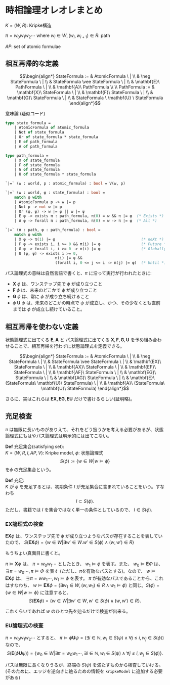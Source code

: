 # 時相論理オレオレまとめ

$K = (W, R)$: Kripke構造

$\pi = w_0 w_1 w_2 \cdots$ where $w_i \in W, (w_i, w_{i + 1}) \in R$: path

$AP$: set of atomic formulae

## 相互再帰的な定義

$$\begin{align*}
StateFormula := & AtomicFormula \ | \\
& \neg StateFormula \ | \\
& StateFormula \vee StateFormula \ | \\
& \mathbf{E}\ PathFormula \ | \\
& \mathbf{A}\ PathFormula \\
\\
PathFormula := & \mathbf{X}\ StateFormula \ | \\
& \mathbf{F}\ StateFormula \ | \\
& \mathbf{G}\ StateFormula \ | \\
& StateFormula \ \mathbf{U} \ StateFormula
\end{align*}$$

意味論 (疑似コード)

```ocaml
type state_formula =
    | AtomicFormula of atomic_formula
    | Not of state_formula
    | Or of state_formula * state_formula
    | E of path_formula
    | A of path_formula

type path_formula =
    | X of state_formula
    | F of state_formula
    | G of state_formula
    | U of state_formula * state_formula

`|=` (w : world, p : atomic_formula) : bool = V(w, p)

`|=` (w : world, φ : state_formula) : bool =
    match φ with
    | AtomicFormula p -> w |= p
    | Not p -> not w |= p
    | Or (φ, ψ) -> w |= φ || w |= ψ
    | E φ -> exists π : path_formula, π(0) = w && π |= φ  (* Exists *)
    | A φ -> forall π : path_formula, π(0) = w -> π |= φ  (* All *)

`|=` (π : path, φ : path_formula) : bool =
    match φ with
    | X φ -> π(1) |= φ                                      (* neXt *)
    | F φ -> exists i, i >= 0 && π(i) |= φ                  (* Future *)
    | G φ -> forall i, i >= 0 -> π(i) |= φ                  (* Globally *)
    | U (φ, ψ) -> exists i >= 0,
                      π(i) |= ψ &&
                      (forall i, 0 <= j <= i -> π(j) |= φ)  (* Until *)
```

パス論理式の意味は自然言語で書くと、$\pi$ に沿って実行が行われたときに:

- $\mathbf{X}\ \phi$ は、ワンステップ先で $\phi$ が成り立つこと
- $\mathbf{F}\ \phi$ は、未来のどこかで $\phi$ が成り立つこと
- $\mathbf{G}\ \phi$ は、常に $\phi$ が成り立ち続けること
- $\phi\ \mathbf{U}\ \psi$ は、未来のどこかの時点で $\psi$ が成立し、かつ、その少なくとも直前までは $\phi$ が成立し続けていること。

## 相互再帰を使わない定義

状態論理式に出てくる $\mathbf{E}, \mathbf{A}$ と パス論理式に出てくる $\mathbf{X}, \mathbf{F}, \mathbf{G}, \mathbf{U}$ を予め組み合わせることで、相互再帰を行わずに状態論理式を定義できる。

$$\begin{align*}
StateFormula := & AtomicFormula \ | \\
& \neg StateFormula \ | \\
& StateFormula \vee StateFormula \ | \\
& \mathbf{EX}\ StateFormula \ | \\
& \mathbf{AX}\ StateFormula \ | \\
& \mathbf{EF}\ StateFormula \ | \\
& \mathbf{AF}\ StateFormula \ | \\
& \mathbf{EG}\ StateFormula \ | \\
& \mathbf{AG}\ StateFormula \ | \\
& \mathbf{E}\ (StateFormula\ \mathbf{U}\ StateFormula) \ | \\
& \mathbf{A}\ (StateFormula\ \mathbf{U}\ StateFormula)
\end{align*}$$

さらに、実はこれらは $\mathbf{EX}, \mathbf{EG}, \mathbf{EU}$ だけで書けるらしい(証明略)。

## 充足検査

$\pi$ は無限に長いものがありえて、それをどう扱うかを考える必要があるが、状態論理式にもはやパス論理式は明示的には出てこない。

**Def** 充足集合(satisfying set):  
$K = (W, R, I, AP, V)$: Kripke model, $\phi$: 状態論理式  
$$S(\phi) := \{w \in W | w \models \phi\}$$
を$\phi$ の充足集合という。

**Def** 充足:  
$K$ が $\phi$ を充足するとは、初期条件 $I$ が充足集合に含まれていることをいう。すなわち
$$I \subset S(\phi).$$
ただし、書籍では $I$ を集合ではなく単一の条件としているので、 $I \in S(\phi)$.

### EX論理式の検査
$\mathbf{EX}\phi$ は、ワンステップ先で $\phi$ が成り立つようなパスが存在することを表していたので、 $S(\mathbf{EX}\phi) = \{w \in W | \exists w' \in W. w'\in S(\phi) \wedge (w, w') \in R \}$ 

もうちょい真面目に書くと。

$\pi \models \mathbf{X}\phi$ は、 $\pi = w_0 w_1 \cdots$ としたとき、 $w_1 \models \phi$ を表す。また、 $w_0\models\mathbf{E}\Phi$ は、 $\exists \pi = w_0 \cdots, \pi\models\Phi$ を表す (ただし、$\pi$を有効なパスとする)。なので、 $w\models\mathbf{EX}\phi$ は、 $\exists\pi = ww_1\cdots, w_1\models\phi$ を表す。 $\pi$ が有効なパスであることから、これはすなわち、 $w\models\mathbf{EX}\phi = (\exists w_1 \in W, (w, w_1) \in R \wedge w_1 \models \phi)$ と同じ。$S(\phi) = \{w \in W | w \models \phi\}$ に注意すると、 
$$S(\mathbf{EX}\phi) = \{w \in W | \exists w' \in W, w' \in S(\phi) \wedge (w, w') \in R\}.$$

これくらいであれば $w$ のひとつ先を辿るだけで検査が出来る。

### EU論理式の検査
$\pi = w_0 w_1 w_2 \cdots$ とすると、 $\pi\models\phi\mathbf{U}\psi = (\exists i\in\mathbb{N}, w_i \in S(\psi) \wedge \forall j \leq i, w_j \in S(\phi))$ なので、 
$$S(\mathbf{E}(\phi\mathbf{U}\psi)) = \{w_0 \in W | \exists \pi = w_0 w_1 \cdots, \exists i\in\mathbb{N}, w_i \in S(\psi) \wedge \forall j \leq i, w_j \in S(\phi)\}.$$

パスは無限に長くなりうるが、終端の $S(\psi)$ を満たすものから検査していける。 (そのために、エッジを逆向きに辿るための情報を `kripkeModel` に追加する必要がある)